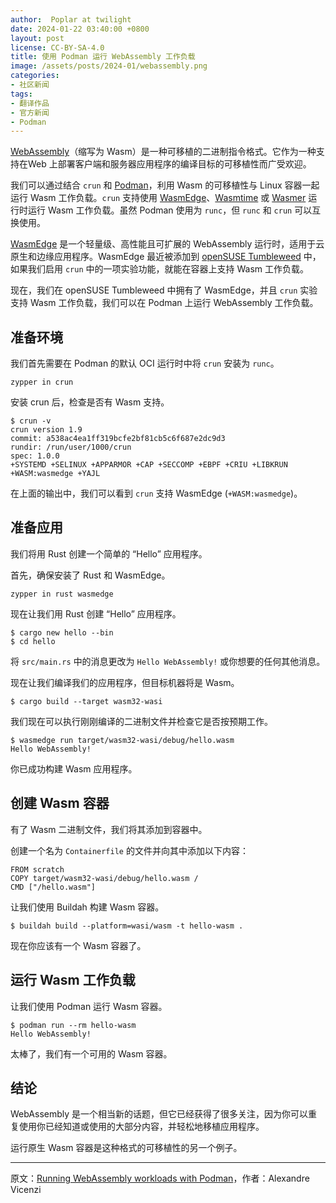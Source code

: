 ```yaml
---
author:  Poplar at twilight
date: 2024-01-22 03:40:00 +0800
layout: post
license: CC-BY-SA-4.0
title: 使用 Podman 运行 WebAssembly 工作负载
image: /assets/posts/2024-01/webassembly.png
categories:
- 社区新闻
tags:
- 翻译作品
- 官方新闻
- Podman
---
```


[WebAssembly]（缩写为 Wasm）是一种可移植的二进制指令格式。它作为一种支持在Web 上部署客户端和服务器应用程序的编译目标的可移植性而广受欢迎。

[webassembly]: https://webassembly.org/

我们可以通过结合 `crun` 和 [Podman]，利用 Wasm 的可移植性与 Linux 容器一起运行 Wasm 工作负载。`crun` 支持使用 [WasmEdge]、[Wasmtime] 或 [Wasmer] 运行时运行 Wasm 工作负载。虽然 Podman 使用为 `runc`，但 `runc` 和 `crun` 可以互换使用。

[podman]: https://podman.io/
[wasmedge]: https://wasmedge.org/
[wasmtime]: https://wasmtime.dev/
[wasmer]: https://wasmer.io/

[WasmEdge] 是一个轻量级、高性能且可扩展的 WebAssembly 运行时，适用于云原生和边缘应用程序。WasmEdge 最近被添加到 [openSUSE Tumbleweed] 中，如果我们启用 `crun` 中的一项实验功能，就能在容器上支持 Wasm 工作负载。

[openSUSE Tumbleweed]: https://get.opensuse.org/tumbleweed/

现在，我们在 openSUSE Tumbleweed 中拥有了 WasmEdge，并且 `crun` 实验支持 Wasm 工作负载，我们可以在 Podman 上运行 WebAssembly 工作负载。

## 准备环境

我们首先需要在 Podman 的默认 OCI 运行时中将 `crun` 安装为 `runc`。

```
zypper in crun
```

安装 crun 后，检查是否有 Wasm 支持。

```
$ crun -v
crun version 1.9
commit: a538ac4ea1ff319bcfe2bf81cb5c6f687e2dc9d3
rundir: /run/user/1000/crun
spec: 1.0.0
+SYSTEMD +SELINUX +APPARMOR +CAP +SECCOMP +EBPF +CRIU +LIBKRUN +WASM:wasmedge +YAJL
```

在上面的输出中，我们可以看到 `crun` 支持 WasmEdge (`+WASM:wasmedge`)。

## 准备应用

我们将用 Rust 创建一个简单的 “Hello” 应用程序。

首先，确保安装了 Rust 和 WasmEdge。

```
zypper in rust wasmedge
```

现在让我们用 Rust 创建 “Hello” 应用程序。

```
$ cargo new hello --bin
$ cd hello
```

将 `src/main.rs` 中的消息更改为 `Hello WebAssembly!` 或你想要的任何其他消息。

现在让我们编译我们的应用程序，但目标机器将是 Wasm。

```
$ cargo build --target wasm32-wasi
```

我们现在可以执行刚刚编译的二进制文件并检查它是否按预期工作。

```
$ wasmedge run target/wasm32-wasi/debug/hello.wasm
Hello WebAssembly!
```

你已成功构建 Wasm 应用程序。

## 创建 Wasm 容器

有了 Wasm 二进制文件，我们将其添加到容器中。

创建一个名为 `Containerfile` 的文件并向其中添加以下内容：

```
FROM scratch
COPY target/wasm32-wasi/debug/hello.wasm /
CMD ["/hello.wasm"]
```

让我们使用 Buildah 构建 Wasm 容器。

```
$ buildah build --platform=wasi/wasm -t hello-wasm .
```

现在你应该有一个 Wasm 容器了。

## 运行 Wasm 工作负载

让我们使用 Podman 运行 Wasm 容器。

```
$ podman run --rm hello-wasm
Hello WebAssembly!
```

太棒了，我们有一个可用的 Wasm 容器。

## 结论

WebAssembly 是一个相当新的话题，但它已经获得了很多关注，因为你可以重复使用你已经知道或使用的大部分内容，并轻松地移植应用程序。

运行原生 Wasm 容器是这种格式的可移植性的另一个例子。

------

原文：[Running WebAssembly workloads with Podman](https://news.opensuse.org/2024/01/19/podman-wasm-support/)，作者：Alexandre Vicenzi